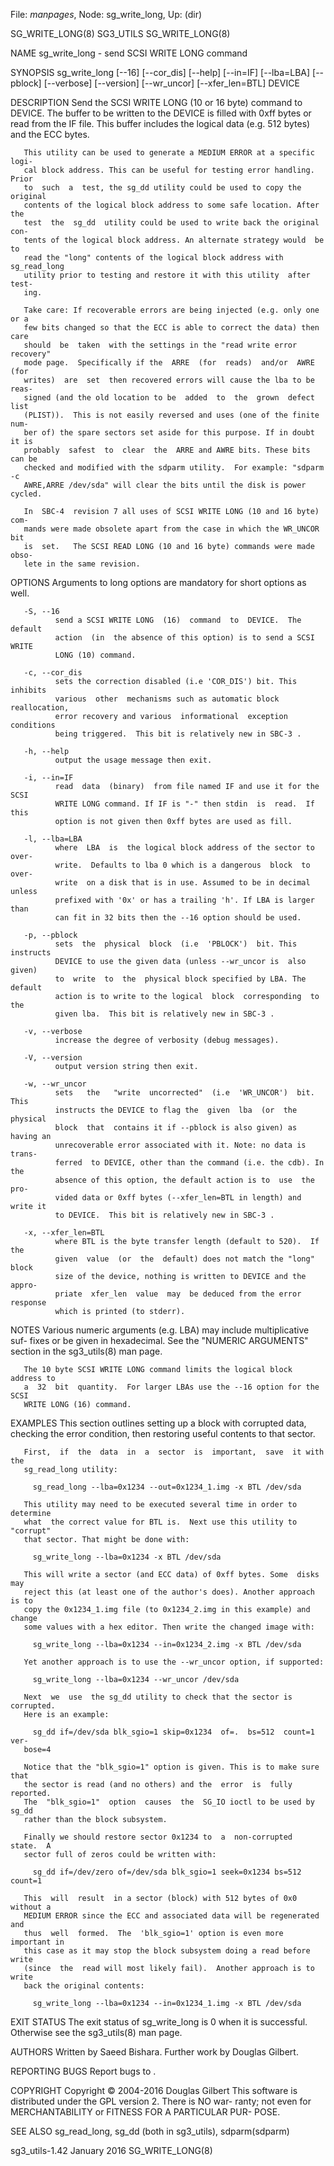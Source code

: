 File: *manpages*,  Node: sg_write_long,  Up: (dir)

SG_WRITE_LONG(8)                   SG3_UTILS                  SG_WRITE_LONG(8)



NAME
       sg_write_long - send SCSI WRITE LONG command

SYNOPSIS
       sg_write_long   [--16]   [--cor_dis]   [--help]  [--in=IF]  [--lba=LBA]
       [--pblock] [--verbose] [--version] [--wr_uncor] [--xfer_len=BTL] DEVICE

DESCRIPTION
       Send the SCSI WRITE LONG (10 or 16 byte) command to DEVICE. The  buffer
       to  be written to the DEVICE is filled with 0xff bytes or read from the
       IF file. This buffer includes the logical data (e.g. 512 bytes) and the
       ECC bytes.

       This utility can be used to generate a MEDIUM ERROR at a specific logi-
       cal block address. This can be useful for testing error handling. Prior
       to  such  a  test, the sg_dd utility could be used to copy the original
       contents of the logical block address to some safe location. After  the
       test  the  sg_dd  utility could be used to write back the original con-
       tents of the logical block address. An alternate strategy would  be  to
       read the "long" contents of the logical block address with sg_read_long
       utility prior to testing and restore it with this utility  after  test-
       ing.

       Take care: If recoverable errors are being injected (e.g. only one or a
       few bits changed so that the ECC is able to correct the data) then care
       should  be  taken  with the settings in the "read write error recovery"
       mode page.  Specifically if the  ARRE  (for  reads)  and/or  AWRE  (for
       writes)  are  set  then recovered errors will cause the lba to be reas-
       signed (and the old location to be  added  to  the  grown  defect  list
       (PLIST)).  This is not easily reversed and uses (one of the finite num-
       ber of) the spare sectors set aside for this purpose. If in doubt it is
       probably  safest  to  clear  the  ARRE and AWRE bits. These bits can be
       checked and modified with the sdparm utility.  For example: "sdparm  -c
       AWRE,ARRE /dev/sda" will clear the bits until the disk is power cycled.

       In  SBC-4  revision 7 all uses of SCSI WRITE LONG (10 and 16 byte) com-
       mands were made obsolete apart from the case in which the WR_UNCOR  bit
       is  set.   The SCSI READ LONG (10 and 16 byte) commands were made obso-
       lete in the same revision.

OPTIONS
       Arguments to long options are mandatory for short options as well.

       -S, --16
              send a SCSI WRITE LONG  (16)  command  to  DEVICE.  The  default
              action  (in  the absence of this option) is to send a SCSI WRITE
              LONG (10) command.

       -c, --cor_dis
              sets the correction disabled (i.e 'COR_DIS') bit. This  inhibits
              various  other  mechanisms such as automatic block reallocation,
              error recovery and various  informational  exception  conditions
              being triggered.  This bit is relatively new in SBC-3 .

       -h, --help
              output the usage message then exit.

       -i, --in=IF
              read  data  (binary)  from file named IF and use it for the SCSI
              WRITE LONG command. If IF is "-" then stdin  is  read.  If  this
              option is not given then 0xff bytes are used as fill.

       -l, --lba=LBA
              where  LBA  is  the logical block address of the sector to over-
              write.  Defaults to lba 0 which is a dangerous  block  to  over-
              write  on a disk that is in use. Assumed to be in decimal unless
              prefixed with '0x' or has a trailing 'h'. If LBA is larger  than
              can fit in 32 bits then the --16 option should be used.

       -p, --pblock
              sets  the  physical  block  (i.e  'PBLOCK')  bit. This instructs
              DEVICE to use the given data (unless --wr_uncor is  also  given)
              to  write  to  the  physical block specified by LBA. The default
              action is to write to the logical  block  corresponding  to  the
              given lba.  This bit is relatively new in SBC-3 .

       -v, --verbose
              increase the degree of verbosity (debug messages).

       -V, --version
              output version string then exit.

       -w, --wr_uncor
              sets   the   "write  uncorrected"  (i.e  'WR_UNCOR')  bit.  This
              instructs the DEVICE to flag the  given  lba  (or  the  physical
              block  that  contains it if --pblock is also given) as having an
              unrecoverable error associated with it. Note: no data is  trans-
              ferred  to DEVICE, other than the command (i.e. the cdb). In the
              absence of this option, the default action is to  use  the  pro-
              vided data or 0xff bytes (--xfer_len=BTL in length) and write it
              to DEVICE.  This bit is relatively new in SBC-3 .

       -x, --xfer_len=BTL
              where BTL is the byte transfer length (default to 520).  If  the
              given  value  (or  the  default) does not match the "long" block
              size of the device, nothing is written to DEVICE and the  appro-
              priate  xfer_len  value  may  be deduced from the error response
              which is printed (to stderr).

NOTES
       Various numeric arguments (e.g. LBA) may  include  multiplicative  suf-
       fixes  or  be given in hexadecimal. See the "NUMERIC ARGUMENTS" section
       in the sg3_utils(8) man page.

       The 10 byte SCSI WRITE LONG command limits the logical block address to
       a  32  bit  quantity.  For larger LBAs use the --16 option for the SCSI
       WRITE LONG (16) command.

EXAMPLES
       This section outlines setting up a block with corrupted data,  checking
       the error condition, then restoring useful contents to that sector.

       First,  if  the  data  in  a  sector  is  important,  save  it with the
       sg_read_long utility:

         sg_read_long --lba=0x1234 --out=0x1234_1.img -x BTL /dev/sda

       This utility may need to be executed several time in order to determine
       what  the correct value for BTL is.  Next use this utility to "corrupt"
       that sector. That might be done with:

         sg_write_long --lba=0x1234 -x BTL /dev/sda

       This will write a sector (and ECC data) of 0xff bytes. Some  disks  may
       reject this (at least one of the author's does). Another approach is to
       copy the 0x1234_1.img file (to 0x1234_2.img in this example) and change
       some values with a hex editor. Then write the changed image with:

         sg_write_long --lba=0x1234 --in=0x1234_2.img -x BTL /dev/sda

       Yet another approach is to use the --wr_uncor option, if supported:

         sg_write_long --lba=0x1234 --wr_uncor /dev/sda

       Next  we  use  the sg_dd utility to check that the sector is corrupted.
       Here is an example:

         sg_dd if=/dev/sda blk_sgio=1 skip=0x1234  of=.  bs=512  count=1  ver-
       bose=4

       Notice that the "blk_sgio=1" option is given. This is to make sure that
       the sector is read (and no others) and the  error  is  fully  reported.
       The  "blk_sgio=1"  option  causes  the  SG_IO ioctl to be used by sg_dd
       rather than the block subsystem.

       Finally we should restore sector 0x1234 to  a  non-corrupted  state.  A
       sector full of zeros could be written with:

         sg_dd if=/dev/zero of=/dev/sda blk_sgio=1 seek=0x1234 bs=512 count=1

       This  will  result  in a sector (block) with 512 bytes of 0x0 without a
       MEDIUM ERROR since the ECC and associated data will be regenerated  and
       thus  well  formed.  The  'blk_sgio=1' option is even more important in
       this case as it may stop the block subsystem doing a read before  write
       (since  the  read will most likely fail).  Another approach is to write
       back the original contents:

         sg_write_long --lba=0x1234 --in=0x1234_1.img -x BTL /dev/sda

EXIT STATUS
       The exit status of sg_write_long is 0 when it is successful.  Otherwise
       see the sg3_utils(8) man page.

AUTHORS
       Written by Saeed Bishara. Further work by Douglas Gilbert.

REPORTING BUGS
       Report bugs to <dgilbert at interlog dot com>.

COPYRIGHT
       Copyright © 2004-2016 Douglas Gilbert
       This  software is distributed under the GPL version 2. There is NO war-
       ranty; not even for MERCHANTABILITY or FITNESS FOR  A  PARTICULAR  PUR-
       POSE.

SEE ALSO
       sg_read_long, sg_dd (both in sg3_utils), sdparm(sdparm)



sg3_utils-1.42                   January 2016                 SG_WRITE_LONG(8)
